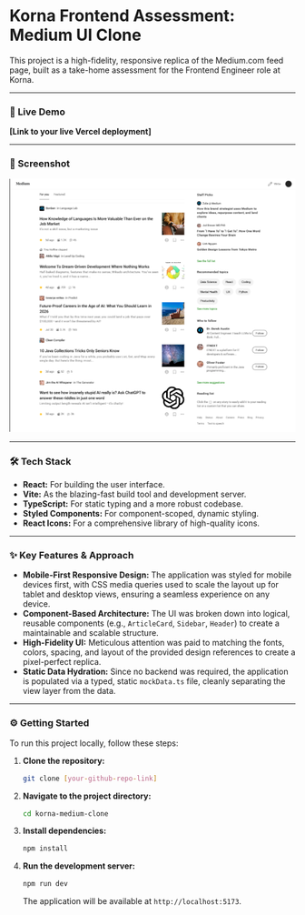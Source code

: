 # Korna Frontend Assessment: Medium UI Clone

This project is a high-fidelity, responsive replica of the Medium.com feed page, built as a take-home assessment for the Frontend Engineer role at Korna.

---

### 🚀 Live Demo

**[Link to your live Vercel deployment]**

---

### 📸 Screenshot

![Project Screenshot](./public/screenshot.png) 


---

### 🛠️ Tech Stack

- **React:** For building the user interface.
- **Vite:** As the blazing-fast build tool and development server.
- **TypeScript:** For static typing and a more robust codebase.
- **Styled Components:** For component-scoped, dynamic styling.
- **React Icons:** For a comprehensive library of high-quality icons.

---

### ✨ Key Features & Approach

- **Mobile-First Responsive Design:** The application was styled for mobile devices first, with CSS media queries used to scale the layout up for tablet and desktop views, ensuring a seamless experience on any device.
- **Component-Based Architecture:** The UI was broken down into logical, reusable components (e.g., `ArticleCard`, `Sidebar`, `Header`) to create a maintainable and scalable structure.
- **High-Fidelity UI:** Meticulous attention was paid to matching the fonts, colors, spacing, and layout of the provided design references to create a pixel-perfect replica.
- **Static Data Hydration:** Since no backend was required, the application is populated via a typed, static `mockData.ts` file, cleanly separating the view layer from the data.

---

### ⚙️ Getting Started

To run this project locally, follow these steps:

1.  **Clone the repository:**
    ```bash
    git clone [your-github-repo-link]
    ```

2.  **Navigate to the project directory:**
    ```bash
    cd korna-medium-clone
    ```

3.  **Install dependencies:**
    ```bash
    npm install
    ```

4.  **Run the development server:**
    ```bash
    npm run dev
    ```
    The application will be available at `http://localhost:5173`.